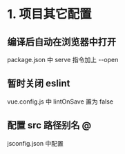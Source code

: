 # 1. 项目其它配置

## 编译后自动在浏览器中打开

package.json 中 serve 指令加上 --open

## 暂时关闭 eslint

vue.config.js 中 lintOnSave 置为 false

## 配置 src 路径别名 @

jsconfig.json 中配置
